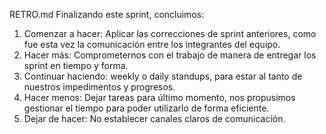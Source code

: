 RETRO.md
Finalizando este sprint, concluimos:
1.	Comenzar a hacer: Aplicar las correcciones de sprint anteriores, como fue esta vez la comunicación entre los integrantes del equipo.
2.	Hacer más: Comprometernos con el trabajo de manera de entregar los sprint en tiempo y forma.
3.	Continuar haciendo: weekly o daily standups, para estar al tanto de nuestros impedimentos y progresos.
4.	Hacer menos: Dejar tareas para último momento, nos propusimos gestionar el tiempo para poder utilizarlo de forma eficiente.
5.	Dejar de hacer: No establecer canales claros de comunicación. 
